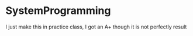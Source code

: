 # SystemProgramming

I just make this in practice class, I got an A+ though it is not perfectly result
